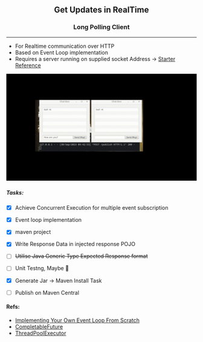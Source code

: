 

<center><h2>
    Get Updates in RealTime
</h2><h3>Long Polling Client</h3></center>
<hr/>

- For Realtime communication over HTTP
- Based on Event Loop implementation
- Requires a server running on supplied socket Address &rarr; [Starter Reference](https://github.com/sirius1b/ChatServer-Python)

![](https://github.com/sirius1b/longPollingClient/blob/ReadMe-Update/demo.gif)


##### Tasks: 
- [x] Achieve Concurrent Execution for multiple event subscription
- [x] Event loop implementation
- [x] maven project
- [x] Write Response Data in injected response POJO
- [ ] ~~Utilise Java Generic Type Expected Response format~~
- [ ] Unit Testng, Maybe 🤔️
- [x] Generate Jar &rarr; Maven Install Task
- [ ] Publish on Maven Central 



#### Refs:
-   [Implementing Your Own Event Loop From Scratch
    ](https://dev.to/pratikgchaudhari/implementing-your-own-event-loop-from-scratch-44l9)
- [CompletableFuture](https://www.baeldung.com/java-completablefuture)
- [ThreadPoolExecutor](https://www.digitalocean.com/community/tutorials/threadpoolexecutor-java-thread-pool-example-executorservice)
